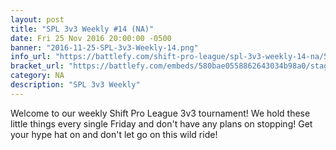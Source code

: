 ```yaml
---
layout: post
title: "SPL 3v3 Weekly #14 (NA)"
date: Fri 25 Nov 2016 20:00:00 -0500
banner: "2016-11-25-SPL-3v3-Weekly-14.png"
info_url: "https://battlefy.com/shift-pro-league/spl-3v3-weekly-14-na/580bae0558862643034b98a0/info"
bracket_url: "https://battlefy.com/embeds/580bae0558862643034b98a0/stage/580bae0558862643034b98a1"
category: NA
description: "SPL 3v3 Weekly"
---
```


Welcome to our weekly Shift Pro League 3v3 tournament! We hold these little things every single Friday and don't have any plans on stopping! Get your hype hat on and don't let go on this wild ride!
